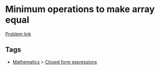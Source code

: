 # Minimum operations to make array equal

[Problem link](https://leetcode.com/problems/minimum-operations-to-make-array-equal)

## Tags

* [Mathematics](/README.md#Mathematics) > [Closed form expressions](/README.md#Mathematics-Closed_form_expressions)
